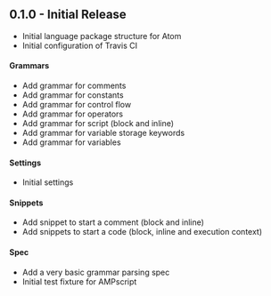 ## 0.1.0 - Initial Release
* Initial language package structure for Atom
* Initial configuration of Travis CI

#### Grammars
* Add grammar for comments
* Add grammar for constants
* Add grammar for control flow
* Add grammar for operators
* Add grammar for script (block and inline)
* Add grammar for variable storage keywords
* Add grammar for variables

#### Settings
* Initial settings

#### Snippets
* Add snippet to start a comment (block and inline)
* Add snippets to start a code (block, inline and execution context)

#### Spec
* Add a very basic grammar parsing spec
* Initial test fixture for AMPscript

